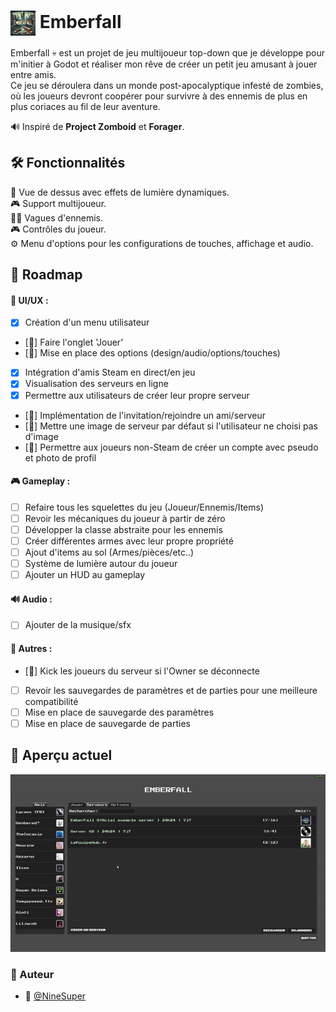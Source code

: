 <h1>
  <img src="./imgs/Emberfall.png" alt="Emberfall Logo" style="height: 40px; width: 40px; vertical-align: middle;">
  Emberfall
</h1>

Emberfall 💀 est un projet de jeu multijoueur top-down que je développe pour m'initier à Godot et réaliser mon rêve de créer un petit jeu amusant à jouer entre amis. </br>
Ce jeu se déroulera dans un monde post-apocalyptique infesté de zombies, où les joueurs devront coopérer pour survivre à des ennemis de plus en plus coriaces au fil de leur aventure. </br>

🔊 Inspiré de **Project Zomboid** et **Forager**.

## 🛠️ Fonctionnalités

🌟 Vue de dessus avec effets de lumière dynamiques. </br>
🎮 Support multijoueur. </br>
🧟‍♂️ Vagues d'ennemis. </br>
🎮 Contrôles du joueur. </br>
⚙️ Menu d'options pour les configurations de touches, affichage et audio. </br>

## 📅 Roadmap

#### 🎨 UI/UX :
- [x] Création d'un menu utilisateur </br>
- [🚧] Faire l'onglet 'Jouer' </br>
- [🚧] Mise en place des options (design/audio/options/touches) </br>
- [x] Intégration d'amis Steam en direct/en jeu </br>
- [x] Visualisation des serveurs en ligne </br>
- [x] Permettre aux utilisateurs de créer leur propre serveur </br>
- [🚧] Implémentation de l'invitation/rejoindre un ami/serveur </br>
- [🚧] Mettre une image de serveur par défaut si l'utilisateur ne choisi pas d'image </br>
- [🚧] Permettre aux joueurs non-Steam de créer un compte avec pseudo et photo de profil
#### 🎮 Gameplay :
- [ ] Refaire tous les squelettes du jeu (Joueur/Ennemis/Items) </br>
- [ ] Revoir les mécaniques du joueur à partir de zéro </br>
- [ ] Développer la classe abstraite pour les ennemis </br>
- [ ] Créer différentes armes avec leur propre propriété </br>
- [ ] Ajout d'items au sol (Armes/pièces/etc..) </br>
- [ ] Système de lumière autour du joueur </br>
- [ ] Ajouter un HUD au gameplay </br>
#### 🔊 Audio :
- [ ] Ajouter de la musique/sfx </br>
#### 🔨 Autres :
- [🚧] Kick les joueurs du serveur si l'Owner se déconnecte </br>
- [ ] Revoir les sauvegardes de paramètres et de parties pour une meilleure compatibilité
- [ ] Mise en place de sauvegarde des paramètres </br>
- [ ] Mise en place de sauvegarde de parties </br>

## 👀 Aperçu actuel

![exemple](./gif/Exemple.gif)

### 📝 Auteur
- 🎫 [@NineSuper](https://www.github.com/NineSuper)
